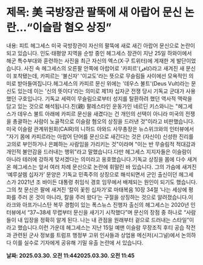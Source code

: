 # **제목: 美 국방장관 팔뚝에 새 아랍어 문신 논란…“이슬람 혐오 상징”**

  내용: 피트 헤그세스 미국 국방장관이 자신의 팔뚝에 새로 새긴 아랍어 문신으로 논란이 되고 있습니다. 인도·태평양 지역을 순방 중인 헤그세스 장관이 지난 25일 하와이에서 해군 특수부대와 훈련하는 사진을 최근 자신의 엑스(X·구 트위터)에 게재한 게 발단이었습니다. 사진 속 헤그세스의 오른팔 안쪽에 아랍어로 '카피르'(كافر)라고 새겨진 새 문신이 포착됐는데, 카피르는 '불신자' '이교도'라는 뜻으로 무슬림들 사이에선 모욕적인 의미로 받아들여집니다.헤그세스의 카피르 문신 위에는 '데우스 불트'(Deus Vult)라는 문신도 있는데 이는 '신의 뜻이다'라는 의미로 제1차 십자군 전쟁 당시 기독교 군대가 사용했던 구호입니다. 기독교 세력이 무슬림으로부터 성지를 탈환하려 했던 역사적 맥락을 담고 있는 것으로 해석됩니다.친(親) 팔레스타인 운동가인 네르딘 키스와니는 "헤그세스가 데우스 불트 아래에 카피르 문신을 새겼다는 건 개인의 선택이 아니라 미국의 전쟁을 총괄하는 사람이 노골적으로 이슬람 혐오의 상징을 드러낸 것"이라고 비판했습니다.미국 이슬람 관계위원회(CAIR)의 니하드 아와드 사무총장은 뉴스위크와의 인터뷰에서 "자기 몸에 카피르라는 아랍어 단어를 문신으로 새긴다는 것은 (자신이) 신성한 진리를 고의로 부인하거나 은폐하는 사람임을 가리키는 것"이라며 "이는 반 무슬림적 적대감과 개인적 불안감을 드러내는 행위"라고 말했습니다.다만 헤그세스 지지자들은 이슬람이 아니라 테러에 강하게 맞서겠다는 의미라고 옹호했습니다.기독교 상징을 몸에 다수 새겨온 헤그세스는 앞서 여러 차례 문신으로 논란에 휘말린 바 있습니다. 그의 가슴에 새겨진 ‘예루살렘 십자가’ 문양은 기독교 민족주의 상징으로 해석되면서 군인 출신이던 헤그세스가 2021년 조 바이든 대통령 취임식 경호 임무에서 배제되는 원인이 되기도 했습니다. 그의 첫 문신은 팔에 새겨진 ‘칼이 꽃힌 십자가’로 마태복음 10장 34절 ‘나는 세상에 평화를 주러 온 것이 아니라, 칼을 주러 왔다’는 구절을 상징하는 것으로 알려졌습니다.이라크와 아프가니스탄 복무 경험이 있는 폭스뉴스 진행자 출신의 헤그세스는 2020년 인터뷰에서 “37~38세 무렵부터 문신을 새기기 시작했다”며 문신의 장점 중 하나로 “사람들이 내 입장을 정확히 알게 된다. 나는 내 관점을 원래부터 겉으로 드러내는 스타일”이라고 했습니다.이런 가운데 헤그세스는 지난 15일 예맨 이슬람 무장조직 후티 공습 작전과 관련된 군사 정보를 트럼프 행정부 고위 인사들과 상업용 메신저(시그널)에서 논의하다 이를 실수로 기자에게 공유해 기밀 유출 논란에 서 있습니다.

  **날짜: 2025.03.30. 오전 11:442025.03.30. 오전 11:45**